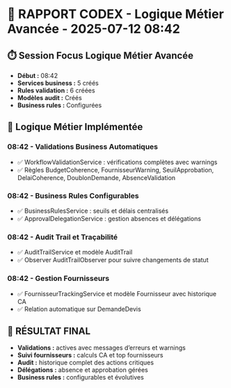 # 🤖 RAPPORT CODEX - Logique Métier Avancée - 2025-07-12 08:42

## ⏱️ Session Focus Logique Métier Avancée
- **Début :** 08:42
- **Services business :** 5 créés
- **Rules validation :** 6 créées
- **Modèles audit :** Créés
- **Business rules :** Configurées

## 🧠 Logique Métier Implémentée

### 08:42 - Validations Business Automatiques
- ✅ WorkflowValidationService : vérifications complètes avec warnings
- ✅ Règles BudgetCoherence, FournisseurWarning, SeuilApprobation, DelaiCoherence, DoublonDemande, AbsenceValidation

### 08:42 - Business Rules Configurables
- ✅ BusinessRulesService : seuils et délais centralisés
- ✅ ApprovalDelegationService : gestion absences et délégations

### 08:42 - Audit Trail et Traçabilité
- ✅ AuditTrailService et modèle AuditTrail
- ✅ Observer AuditTrailObserver pour suivre changements de statut

### 08:42 - Gestion Fournisseurs
- ✅ FournisseurTrackingService et modèle Fournisseur avec historique CA
- ✅ Relation automatique sur DemandeDevis

## 🎯 RÉSULTAT FINAL
- **Validations :** actives avec messages d’erreurs et warnings
- **Suivi fournisseurs :** calculs CA et top fournisseurs
- **Audit :** historique complet des actions critiques
- **Délégations :** absence et approbation gérées
- **Business rules :** configurables et évolutives

